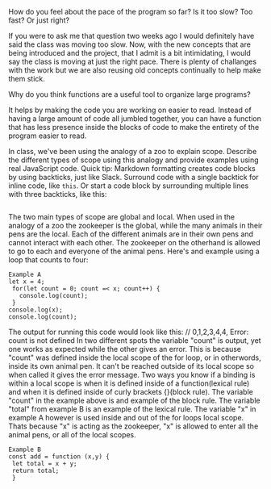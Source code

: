 How do you feel about the pace of the program so far? Is it too slow? Too fast? Or just right?

If you were to ask me that question two weeks ago I would definitely have said the class was moving 
too slow.  Now, with the new concepts that are being introduced and the project, that I admit is a 
bit intimidating, I would say the class is moving at just the right pace. There is plenty of challanges
with the work but we are also reusing old concepts continually to help make them stick.


Why do you think functions are a useful tool to organize large programs?

It helps by making the code you are working on easier to read. Instead of having a large amount of code
all jumbled together, you can have a function that has less presence inside the blocks of code to make the
entirety of the program easier to read.

In class, we've been using the analogy of a zoo to explain scope. Describe the different types of scope using
this analogy and provide examples using real JavaScript code.
  Quick tip: Markdown formatting creates code blocks by using backticks, just like Slack.
  Surround code with a single backtick for inline code, like `this`.
  Or start a code block by surrounding multiple lines with three backticks, like this:
  ```
  
  ```
  
 The two main types of scope are global and local. When used in the analogy of a zoo the zookeeper is the global,
 while the many animals in their pens are the local. Each of the different animals are in their own pens and cannot
 interact with each other. The zookeeper on the otherhand is allowed to go to each and everyone of the animal pens.
 Here's and example using a loop that counts to four:
 ```
 Example A
 let x = 4;
  for(let count = 0; count =< x; count++) {
    console.log(count);
  }
 console.log(x);
 console.log(count);
 ```
 The output for running this code would look like this:
 // 0,1,2,3,4,4, Error: count is not defined
 In two different spots the variable "count" is output, yet one works as expected while the other gives an error. This is 
 because "count" was defined inside the local scope of the for loop, or in otherwords, inside its own animal pen. It can't be reached
 outside of its local scope so when called it gives the error message. Two ways you know if a binding is within a local scope is when
 it is defined inside of a function(lexical rule) and when it is defined inside of curly brackets {}(block rule). The variable "count"
 in the example above is and example of the block rule. The variable "total" from example B is an example of the lexical rule. 
 The variable "x" in example A however is used inside and out of the for loops local scope. Thats because "x" is acting as the zookeeper, "x" is allowed to 
 enter all the animal pens, or all of the local scopes. 
 ```
 Example B
 const add = function (x,y) {
  let total = x + y;
  return total;
  }
  ```
 
